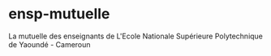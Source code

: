 # ensp-mutuelle 
La mutuelle des enseignants de L'Ecole Nationale Supérieure Polytechnique de Yaoundé - Cameroun
